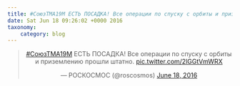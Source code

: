 ```yaml
---
title: #СоюзТМА19М ЕСТЬ ПОСАДКА! Все операции по спуску с орбиты и приземлению прошли штатно. http://twitter.com/roscosmos/status/744096301894209536/photo/1
date: Sat Jun 18 09:26:02 +0000 2016
taxonomy:
    category: blog
---
```

<blockquote class="twitter-tweet" align="center"><p lang="ru" dir="ltr"><a href="https://twitter.com/hashtag/%D0%A1%D0%BE%D1%8E%D0%B7%D0%A2%D0%9C%D0%9019%D0%9C?src=hash">#СоюзТМА19М</a> ЕСТЬ ПОСАДКА! Все операции по спуску с орбиты и приземлению прошли штатно. <a href="http://twitter.com/roscosmos/status/744096301894209536/photo/1">pic.twitter.com/2lGGtVmWRX</a></p>&mdash; РОСКОСМОС (@roscosmos) <a href="https://twitter.com/roscosmos/status/744096301894209536">June 18, 2016</a></blockquote>

